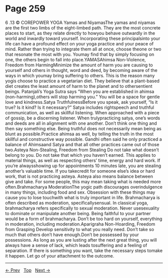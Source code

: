 # Page 259

6 .13 © COREPOWER YOGA Yamas and NiyamasThe yamas and niyamas are the first two limbs of the eight-limbed path. They are the most concrete places to start, as they relate directly to howyou behave outwardly in the world and inwardly toward yourself. Incorporating these principalsinto your life can have a profound effect on your yoga practice and your peace of mind. Rather than trying to integrate them all at once, choose theone or two that resonate the most with you. Youmay find that by simply focusing on one, the others begin to fall into place.YAMASAhimsa Non-Violence, Freedom from HarmingMinimize the amount of harm you are causing to yourself and others in thought, word and deed, by becoming aware of the ways in which youmay bring suffering to others. This is the reason many yogis choose to practice a vegetarian diet. They believe that a plant-based diet creates the least amount of harm to the planet and to othersentient beings. Patanjali’s Yoga Sutra says “When you are established in ahimsa (non-harming),others will stop harming you.” You will be a space for gentle love and kindness.Satya TruthfulnessBefore you speak, ask yourself, “Is it true? Is it kind? Is it necessary?” Satya includes rightspeech and truthful communication, as well as skillful listening. When approached with a piece of gossip, be a discerning listener. When trulypracticing satya, one’s words and deeds are all in alignment with one another. Don’t think one thing and then say something else. Being truthful does not necessarily mean being as blunt as possible.Practice ahimsa as well, by telling the truth in the most skillful and constructive way possible. Gandhi often said he only practiced a balance of Ahimsaand Satya and that all other practices came out of those two.Asteya Non-Stealing, Freedom from Stealing Do not take what doesn’t belong to you. Do not take that which you haven’t earned. This applies to material things, as well as respecting others’ time, energy and hard work. If you’re alwaysshowing up for appointments 10 minutes late, you are stealing another’s valuable time. If you takecredit for someone else’s idea or hard work, that is not practicing asteya. Asteya also means balance between give and take. For some people, this may mean taking what is needed more often.Brahmacharya ModerationThe yogic path discourages overindulgence in many things, including food and sex. Obsession with these things may cause you to lose touchwith what is truly important in life. Brahmacharya is often described as moderation, specificallysensual. In classical yoga, brahmacharya refers specifically to sexual moderation. Never usesexuality to dominate or manipulate another being. Being faithful to your partner would be a form of brahmacharya. Don’t be too hard on yourself, everything in moderation, including moderation.Aparigraha Non-Hoarding, Freedom from Grasping Develop sensitivity to what you really need. Don’t take so much that others don’t have enough.Don’t be possessed by your possessions. As long as you are lusting after the next great thing, you will always have a sense of lack, which leads tosuffering and a feeling of separation. If there is something you want, take the necessary steps tomake it happen. Let go of your attachment to the outcome.


---
[← Prev](/pages/page-258.md) &nbsp; [Top](/index.md) &nbsp; [Next →](/pages/page-260.md)
